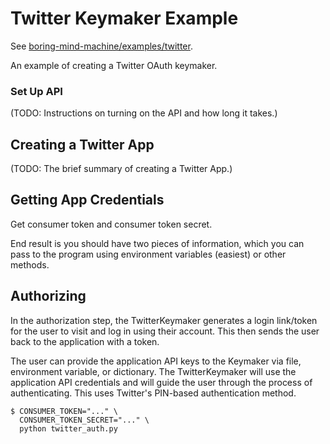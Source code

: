 # Twitter Keymaker Example

See [boring-mind-machine/examples/twitter](https://github.com/rainbow-mind-machine/boring-mind-machine/tree/master/examples/twitter).

An example of creating a Twitter OAuth keymaker.


### Set Up API

(TODO: Instructions on turning on the API and how long it takes.)

## Creating a Twitter App

(TODO: The brief summary of creating a Twitter App.)

## Getting App Credentials

Get consumer token and consumer token secret.

End result is you should have two pieces of information,
which you can pass to the program using environment variables
(easiest) or other methods.

## Authorizing

In the authorization step, the TwitterKeymaker generates a login link/token for
the user to visit and log in using their account. This then sends the user back
to the application with a token.

The user can provide the application API keys to the Keymaker via file,
environment variable, or dictionary. The TwitterKeymaker will use the
application API credentials and will guide the user through the process of
authenticating.  This uses Twitter's PIN-based authentication method.

```
$ CONSUMER_TOKEN="..." \
  CONSUMER_TOKEN_SECRET="..." \
  python twitter_auth.py
```

